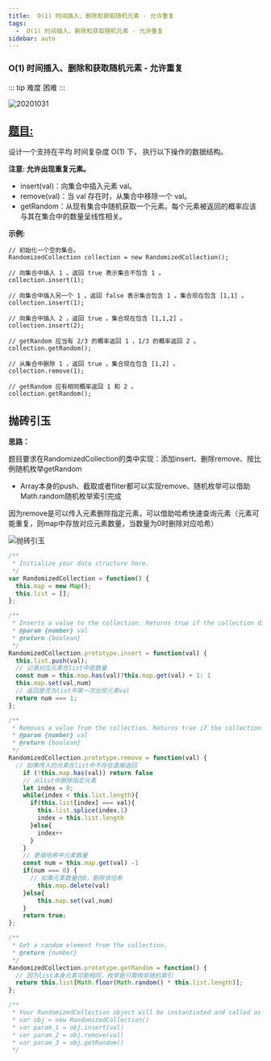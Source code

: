 ```yaml
---
title:  O(1) 时间插入、删除和获取随机元素 - 允许重复
tags:
  -  O(1) 时间插入、删除和获取随机元素 - 允许重复
sidebar: auto
---
```


###  O(1) 时间插入、删除和获取随机元素 - 允许重复

::: tip 难度
困难
:::

![20201031](http://qiniu.gaowenju.com/leecode/banner/20201031.jpg)

## [题目:](https://leetcode-cn.com/problems/insert-delete-getrandom-o1-duplicates-allowed/)

设计一个支持在平均 时间复杂度 O(1) 下， 执行以下操作的数据结构。

**注意: 允许出现重复元素。**

- insert(val)：向集合中插入元素 val。
- remove(val)：当 val 存在时，从集合中移除一个 val。
- getRandom：从现有集合中随机获取一个元素。每个元素被返回的概率应该与其在集合中的数量呈线性相关。

**示例:**

```
// 初始化一个空的集合。
RandomizedCollection collection = new RandomizedCollection();

// 向集合中插入 1 。返回 true 表示集合不包含 1 。
collection.insert(1);

// 向集合中插入另一个 1 。返回 false 表示集合包含 1 。集合现在包含 [1,1] 。
collection.insert(1);

// 向集合中插入 2 ，返回 true 。集合现在包含 [1,1,2] 。
collection.insert(2);

// getRandom 应当有 2/3 的概率返回 1 ，1/3 的概率返回 2 。
collection.getRandom();

// 从集合中删除 1 ，返回 true 。集合现在包含 [1,2] 。
collection.remove(1);

// getRandom 应有相同概率返回 1 和 2 。
collection.getRandom();
```

## 抛砖引玉

**思路：**

题目要求在RandomizedCollection的类中实现：添加insert、删除remove、按比例随机枚举getRandom
- Array本身的push、截取或者fliter都可以实现remove、随机枚举可以借助Math.random随机枚举索引完成

因为remove是可以传入元素删除指定元素，可以借助哈希快速查询元素（元素可能重复，则map中存放对应元素数量，当数量为0时删除对应哈希）


![抛砖引玉](http://qiniu.gaowenju.com/leecode/20201031.png)

```javascript
/**
 * Initialize your data structure here.
 */
var RandomizedCollection = function() {
  this.map = new Map();
  this.list = [];
};

/**
 * Inserts a value to the collection. Returns true if the collection did not already contain the specified element. 
 * @param {number} val
 * @return {boolean}
 */
RandomizedCollection.prototype.insert = function(val) {
  this.list.push(val);
  // 记录对应元素在list中是数量
  const num = this.map.has(val)?this.map.get(val) + 1: 1
  this.map.set(val,num)
  // 返回是否为list中第一次出现元素val
  return num === 1;
};

/**
 * Removes a value from the collection. Returns true if the collection contained the specified element. 
 * @param {number} val
 * @return {boolean}
 */
RandomizedCollection.prototype.remove = function(val) {
  // 如果传入的元素在list中不存在直接返回
    if (!this.map.has(val)) return false
    // 从list中删除指定元素
    let index = 0;
    while(index < this.list.length){
      if(this.list[index] === val){
        this.list.splice(index,1)
        index = this.list.length
      }else{
        index++
      }
    }
    // 更细哈希中元素数量
    const num = this.map.get(val) -1
    if(num === 0) {
      // 如果元素数量伪0，删除该哈希
        this.map.delete(val)
    }else{
        this.map.set(val,num)
    }
    return true;
};

/**
 * Get a random element from the collection.
 * @return {number}
 */
RandomizedCollection.prototype.getRandom = function() {
  // 因为list本身元素可能相同，枚举是只需枚举随机索引
  return this.list[Math.floor(Math.random() * this.list.length)];
};

/**
 * Your RandomizedCollection object will be instantiated and called as such:
 * var obj = new RandomizedCollection()
 * var param_1 = obj.insert(val)
 * var param_2 = obj.remove(val)
 * var param_3 = obj.getRandom()
 */
```